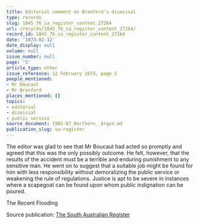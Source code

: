 ```yaml
---
title: Editorial comment on Branford's dismissal
type: records
slug: 1845_76_sa_register_content_27264
url: /records/1845_76_sa_register_content_27264/
record_id: 1845_76_sa_register_content_27264
date: '1873-02-12'
date_display: null
volume: null
issue_number: null
page: '5'
article_type: other
issue_reference: 12 February 1873, page 5
people_mentioned:
- Mr Boucaut
- Mr Branford
places_mentioned: []
topics:
- editorial
- dismissal
- public service
source_document: 1985-87_Northern__Argus.md
publication_slug: sa-register
---
```


The editor was glad to see that Mr Boucaut had acted so promptly and agreed that this was the only possibly outcome.  He felt, however, that the results of the accident must be a terrible and enduring punishment to any sensitive man.  He went on to suggest that a suitable job might be found for him with less responsibility without demoralizing the public service or weakening the rule of regulations.  Justice is apt to be severe in instances where a scapegoat can be found upon whom public indignation can be poured.

The Recent Flooding

Source publication: [The South Australian Register](/publications/sa-register/)
